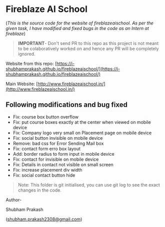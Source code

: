 # Fireblaze AI School

(*This is the source code for the website of fireblazeaischool.  As per the given task, I have modified and fixed bugs in the code as an Intern at fireblaze*)

> **IMPORTANT**- Don't send PR to this repo as this project is not meant to be colaboratively worked on and hence any PR will be completely ignored.

 Website from this repo: [https://i-shubhamprakash.github.io/fireblazeaischool/](https://i-shubhamprakash.github.io/fireblazeaischool/)

Main Website: [http://www.fireblazeaischool.in/](http://www.fireblazeaischool.in/)

## Following modifications and bug fixed

* Fix: course box button overflow
* Fix: put course boxes exactly at the center when viewed on mobile device
* Fix: Company logo very small on Placement page on mobile device
* Fix: social button invisible on mobile device
* Remove: bad css for Error Sending Mail  box
* Fix: contact form erro box layout
* Add: border radius to form input in mobile device
* Fix: contact for invisible on mobile device
* Fix: Details in contact not visible on small screen
* Fix: increase placement div width
* Fix: social contact button hide

> Note: This folder is git initialised, you can use git log to see the exact changes in the code.

Author-

Shubham Prakash

(shubham.prakash2308@gmail.com)